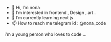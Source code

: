 - 👋 Hi, I’m nona
- 👀 I’m interested in frontend , Design , art .
- 🌱 I’m currently learning next.js .
- 📫 How to reach me telegram id : @nona_code

 i'm a young person who loves to code ...

<!---
astronaut-nona/astronaut-nona is a ✨ special ✨ repository because its `README.md` (this file) appears on your GitHub profile.
You can click the Preview link to take a look at your changes.
--->
